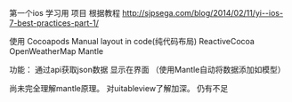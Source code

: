 第一个ios 学习用 项目
 根据教程 http://sjpsega.com/blog/2014/02/11/yi--ios-7-best-practices-part-1/

使用
Cocoapods
Manual layout in code(纯代码布局)
ReactiveCocoa
OpenWeatherMap
Mantle

功能：
通过api获取json数据 显示在界面 （使用Mantle自动将数据添加如模型）

尚未完全理解mantle原理。
对uitableview了解加深。
仍有不足


